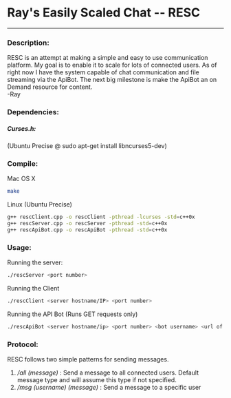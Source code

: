 # Ray's Easily Scaled Chat -- RESC
---
### Description:
RESC is an attempt at making a simple and easy to use communication platform. My goal is to enable it to scale for lots of connected users. As of right now I have the system capable of chat communication and file streaming via the ApiBot. The next big milestone is make the ApiBot an on Demand resource for content.  
-Ray

### Dependencies:  
##### Curses.h:  
(Ubuntu Precise @ sudo apt-get install libncurses5-dev)

### Compile:  

Mac OS X
```bash
make
```

Linux (Ubuntu Precise)
```bash
g++ rescClient.cpp -o rescClient -pthread -lcurses -std=c++0x
g++ rescServer.cpp -o rescServer -pthread -std=c++0x
g++ rescApiBot.cpp -o rescApiBot -pthread -std=c++0x
```

### Usage:

Running the server:
```bash
./rescServer <port number>
```
Running the Client
```bash
./rescClient <server hostname/IP> <port number> 
```

Running the API Bot (Runs GET requests only)
```bash
./rescApiBot <server hostname/ip> <port number> <bot username> <url of api>
```

### Protocol:

RESC follows two simple patterns for sending messages.  
1. */all (message)*    : Send a message to all connected users. Default message type and will assume this type if not specified.
2. */msg (username) (message)*     : Send a message to a specific user

